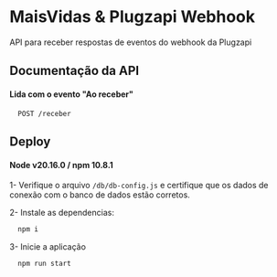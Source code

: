 
# MaisVidas & Plugzapi Webhook

API para receber respostas de eventos do webhook da Plugzapi


## Documentação da API

#### Lida com o evento "Ao receber"

```http
  POST /receber
```



## Deploy

#### Node v20.16.0 / npm 10.8.1

1- Verifique o arquivo ```/db/db-config.js``` e certifique que os dados de conexão com o banco de dados estão corretos.

2- Instale as dependencias:
```bash
  npm i
```

3- Inicie a aplicação
```bash
  npm run start
```

